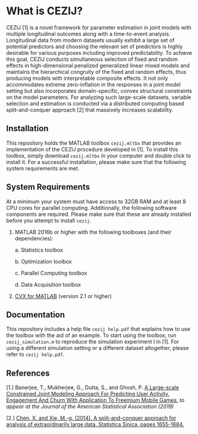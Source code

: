 What is CEZIJ?
======
CEZIJ [1] is a novel framework for parameter estimation in joint models with multiple longitudinal outcomes along with a time-to-event analysis. Longitudinal data from modern datasets usually exhibit a large set of potential predictors and choosing the relevant set of predictors is highly desirable for various purposes including improved predictability. To achieve this goal, CEZIJ conducts simultaneous selection of fixed and random effects in high-dimensional penalized generalized linear mixed models and maintains the hierarchical congruity of the fixed and random effects, thus producing models with interpretable composite effects. It not only accommodates extreme zero-inflation in the responses in a joint model setting but also incorporates domain-specific, convex structural constraints on the model parameters. For analyzing such large-scale datasets, variable selection and estimation is conducted via a distributed computing based split-and-conquer approach [2] that massively increases scalability.

Installation
-----------
This repository holds the MATLAB toolbox `cezij.mltbx` that provides an implementation of the CEZIJ procedure developed in [1]. To install this toolbox, simply download `cezij.mltbx` in your computer and double click to install it. For a successful installation, please make sure that the following system requirements are met.

System Requirements
--------------
At a minimum your system must have access to 32GB RAM and at least 8 CPU cores for parallel computing. Additionally, the following software components are required. Please make sure that these are already installed before you attempt to install `cezij`.

1. MATLAB 2016b or higher with the following toolboxes (and their dependencies):

    a. Statistics toolbox
    
    b. Optimization toolbox
    
    c. Parallel Computing toolbox
    
    d. Data Acquisition toolbox

2. [CVX for MATLAB](http://cvxr.com/cvx/) (version 2.1 or higher)

Documentation
-----------
This repository includes a help file `cezij help.pdf` that explains how to use the toolbox with the aid of an example. To start using the toolbox, run `cezij_simulation.m` to reproduce the simulation experiment I in [1]. For using a different simulation setting or a different dataset altogether, please refer to `cezij help.pdf`.

References
----------
[1.] Banerjee, T., Mukherjee, G., Dutta, S., and Ghosh, P. [A Large-scale Constrained Joint Modeling Approach For Predicting User Activity, Engagement And Churn With Application To Freemium Mobile Games.](https://trambakbanerjee.github.io/utils/cezij.pdf) _to appear at the Journal of the American Statistical Association (2019)_     

[2.] [Chen, X. and Xie, M.-g. (2014). A split-and-conquer approach for analysis of extraordinarily large data.
Statistica Sinica, pages 1655-1684.](http://www.stat.rutgers.edu/home/mxie/RCPapers/split_and_conquer_rev1_final.pdf)

